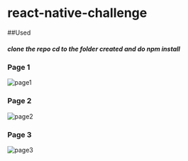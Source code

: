 # react-native-challenge

##Used
##### clone the repo cd to the folder created and do npm install
### Page 1
![page1](https://user-images.githubusercontent.com/27458911/106699716-3f844700-6598-11eb-8b80-c1a5c923d416.png)

### Page 2
![page2](https://user-images.githubusercontent.com/27458911/106699875-912cd180-6598-11eb-9cc7-18eb93f84648.png)

### Page 3
![page3](https://user-images.githubusercontent.com/27458911/106700063-ebc62d80-6598-11eb-8e95-19d095b429aa.png)
